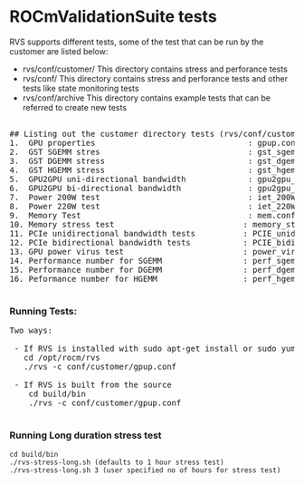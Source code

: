 # ROCmValidationSuite tests

RVS supports different tests, some of the test that can be run by the customer are listed below: 

- rvs/conf/customer/  This directory contains stress and perforance tests
- rvs/conf/           This directory contains stress and perforance tests and other tests like state monitoring tests
- rvs/conf/archive    This directory contains example tests that can be referred to create new tests

<pre>

## Listing out the customer directory tests (rvs/conf/customer/)
1.	GPU properties                                : gpup.conf
2.	GST SGEMM stres                               : gst_sgemm.conf 
3.	GST DGEMM stress                              : gst_dgemm.conf 
4.	GST HGEMM stress                              : gst_hgemm.conf 
5.	GPU2GPU uni-directional bandwidth             : gpu2gpu_unidir_bw.conf
6.	GPU2GPU bi-directional bandwidth              : gpu2gpu_bidir_bw.conf
7.	Power 200W test                               : iet_200W.conf
8.	Power 220W test                               : iet_220W.conf
9.	Memory Test                                   : mem.conf
10.	Memory stress test                           : memory_stress.conf
11.	PCIe unidirectional bandwidth tests          : PCIE_unidir_BW_test.conf 
12.	PCIe bidirectional bandwidth tests           : PCIE_bidir_BW_test.conf
13.	GPU power virus test                         : power_virus_test.conf
14. Performance number for SGEMM                 : perf_sgemm.conf
15. Performance number for DGEMM                 : perf_dgemm.conf
16. Peformance number for HGEMM                  : perf_hgemm.conf

</pre>

### Running Tests:

<pre>
Two ways:

 - If RVS is installed with sudo apt-get install or sudo yum install (check the install section in README page) 
   cd /opt/rocm/rvs
   ./rvs -c conf/customer/gpup.conf
   
 - If RVS is built from the source 
    cd build/bin
    ./rvs -c conf/customer/gpup.conf
 </pre>
    
### Running Long duration stress test
    cd build/bin
    ./rvs-stress-long.sh (defaults to 1 hour stress test)
    ./rvs-stress-long.sh 3 (user specified no of hours for stress test)
